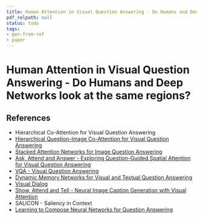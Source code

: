 ```yaml
---
title: Human Attention in Visual Question Answering - Do Humans and Deep Networks look at the same regions?
pdf_relpath: null
status: todo
tags:
- gen-from-ref
- paper
---
```


# Human Attention in Visual Question Answering - Do Humans and Deep Networks look at the same regions?

## References

- Hierarchical Co-Attention for Visual Question Answering
- [Hierarchical Question-Image Co-Attention for Visual Question Answering](./hierarchical-question-image-co-attention-for-visual-question-answering.md)
- [Stacked Attention Networks for Image Question Answering](./stacked-attention-networks-for-image-question-answering.md)
- [Ask, Attend and Answer - Exploring Question-Guided Spatial Attention for Visual Question Answering](./ask-attend-and-answer-exploring-question-guided-spatial-attention-for-visual-question-answering.md)
- [VQA - Visual Question Answering](./vqa-visual-question-answering.md)
- [Dynamic Memory Networks for Visual and Textual Question Answering](./dynamic-memory-networks-for-visual-and-textual-question-answering.md)
- [Visual Dialog](./visual-dialog.md)
- [Show, Attend and Tell - Neural Image Caption Generation with Visual Attention](./show-attend-and-tell-neural-image-caption-generation-with-visual-attention.md)
- SALICON - Saliency in Context
- [Learning to Compose Neural Networks for Question Answering](./learning-to-compose-neural-networks-for-question-answering.md)
